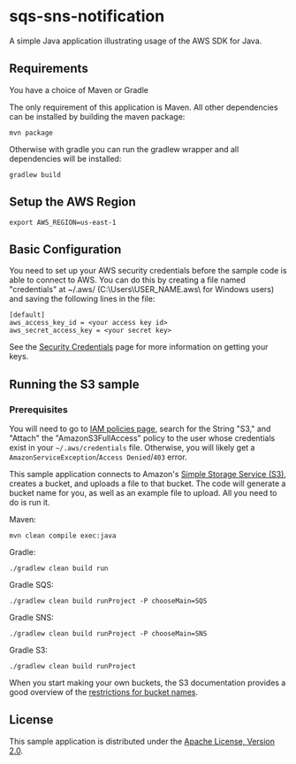 # sqs-sns-notification

A simple Java application illustrating usage of the AWS SDK for Java.

## Requirements

You have a choice of Maven or Gradle

The only requirement of this application is Maven. All other dependencies can
be installed by building the maven package:
    
    mvn package

Otherwise with gradle you can run the gradlew wrapper and all dependencies will be installed:

    gradlew build
    
## Setup the AWS Region

    export AWS_REGION=us-east-1

## Basic Configuration

You need to set up your AWS security credentials before the sample code is able
to connect to AWS. You can do this by creating a file named "credentials" at ~/.aws/ 
(C:\Users\USER_NAME\.aws\ for Windows users) and saving the following lines in the file:

    [default]
    aws_access_key_id = <your access key id>
    aws_secret_access_key = <your secret key>

See the [Security Credentials](http://aws.amazon.com/security-credentials) page
for more information on getting your keys.

## Running the S3 sample

### Prerequisites
You will need to go to [IAM policies page](https://console.aws.amazon.com/iam/home?#policies), search for the String "S3,"
and "Attach" the "AmazonS3FullAccess" policy to the user whose credentials exist in 
your `~/.aws/credentials` file. Otherwise, you will likely get a `AmazonServiceException`/`Access Denied`/`403` error.

This sample application connects to Amazon's [Simple Storage Service (S3)](http://aws.amazon.com/s3),
creates a bucket, and uploads a file to that bucket. The code will generate a
bucket name for you, as well as an example file to upload. All you need to do
is run it.

Maven:

    mvn clean compile exec:java

Gradle:

    ./gradlew clean build run
    
Gradle SQS:
    
    ./gradlew clean build runProject -P chooseMain=SQS

Gradle SNS:
    
    ./gradlew clean build runProject -P chooseMain=SNS

Gradle S3:
    
    ./gradlew clean build runProject


When you start making your own buckets, the S3 documentation provides a good overview
of the [restrictions for bucket names](http://docs.aws.amazon.com/AmazonS3/latest/dev/BucketRestrictions.html).

## License

This sample application is distributed under the
[Apache License, Version 2.0](http://www.apache.org/licenses/LICENSE-2.0).

